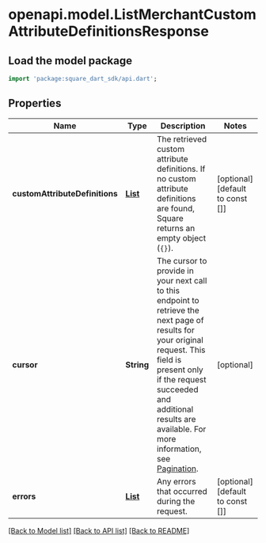 # openapi.model.ListMerchantCustomAttributeDefinitionsResponse

## Load the model package
```dart
import 'package:square_dart_sdk/api.dart';
```

## Properties
Name | Type | Description | Notes
------------ | ------------- | ------------- | -------------
**customAttributeDefinitions** | [**List<CustomAttributeDefinition>**](CustomAttributeDefinition.md) | The retrieved custom attribute definitions. If no custom attribute definitions are found, Square returns an empty object (`{}`). | [optional] [default to const []]
**cursor** | **String** | The cursor to provide in your next call to this endpoint to retrieve the next page of results for your original request. This field is present only if the request succeeded and additional results are available. For more information, see [Pagination](https://developer.squareup.com/docs/build-basics/common-api-patterns/pagination). | [optional] 
**errors** | [**List<Error>**](Error.md) | Any errors that occurred during the request. | [optional] [default to const []]

[[Back to Model list]](../README.md#documentation-for-models) [[Back to API list]](../README.md#documentation-for-api-endpoints) [[Back to README]](../README.md)


